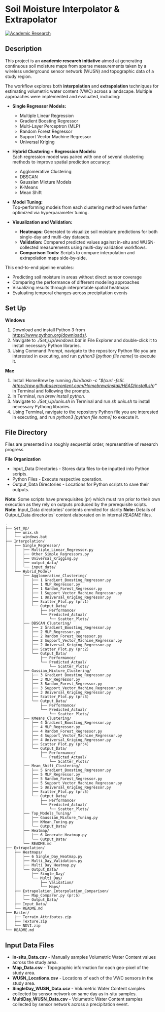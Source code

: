# Soil Moisture Interpolator & Extrapolator

[![Academic Research](https://img.shields.io/badge/Type-Academic%20Research-blue)]()

## Description
This project is an **academic research initiative** aimed at generating continuous soil moisture maps from sparse measurements taken by a wireless underground sensor network (WUSN) and topographic data of a study region.  

The workflow explores both **interpolation** and **extrapolation** techniques for estimating volumetric water content (VWC) across a landscape. Multiple approaches were implemented and evaluated, including:  

- **Single Regressor Models:**  
  - Multiple Linear Regression  
  - Gradient Boosting Regressor  
  - Multi-Layer Perceptron (MLP)  
  - Random Forest Regressor  
  - Support Vector Machine Regressor  
  - Universal Kriging  

- **Hybrid Clustering + Regression Models:**  
  Each regression model was paired with one of several clustering methods to improve spatial prediction accuracy:  
  - Agglomerative Clustering  
  - DBSCAN  
  - Gaussian Mixture Models  
  - K-Means  
  - Mean Shift  

- **Model Tuning:**  
  Top-performing models from each clustering method were further optimized via hyperparameter tuning.

- **Visualization and Validation:**  
  - **Heatmaps:** Generated to visualize soil moisture predictions for both single-day and multi-day datasets.  
  - **Validation:** Compared predicted values against in-situ and WUSN-collected measurements using multi-day validation workflows.  
  - **Comparison Tools:** Scripts to compare interpolation and extrapolation maps side-by-side.

This end-to-end pipeline enables:
- Predicting soil moisture in areas without direct sensor coverage  
- Comparing the performance of different modeling approaches  
- Visualizing results through interpretable spatial heatmaps  
- Evaluating temporal changes across precipitation events  

## Set Up

**Windows**
1. Download and install Python 3 from https://www.python.org/downloads/.
2. Navigate to *./Set_Up/windows.bat* in File Explorer and double-click it to install necessary Python libraries.
3. Using Command Prompt, navigate to the repository Python file you are interested in executing, and run *python3 [python file name]* to execute it.

**Mac**
1. Install HomeBrew by running */bin/bash -c "$(curl -fsSL https://raw.githubusercontent.com/Homebrew/install/HEAD/install.sh)"* in Terminal and following the prompts.
2. In Terminal, run *brew install python*.
3. Navigate to *./Set_Up/unix.sh* in Terminal and run *sh unix.sh* to install necessary Pythong libraries.
4. Using Terminal, navigate to the repository Python file you are interested in executing, and run *python3 [python file name]* to execute it.


## File Directory

Files are presented in a roughly sequential order, representitive of research progress.

**File Organization**
- Input_Data Directories - Stores data files to-be inputted into Python scripts.
- Python Files - Execute respective operation.
- Output_Data Directories - Locations for Python scripts to save their outputs.

**Note:** Some scripts have prerequisites (pr) which must ran prior to their own execution as they rely on outputs produced by the prerequisite scipts.\
**Note:** Input_Data directories' contents ommited for clarity
**Note:** Details of Output_Data directories' content elaborated on in internal *README* files.

```
.
├── Set_Up/
│   ├── unix.sh
│   └── windows.bat
├── Interpolation/
│   ├── Single_Regressor/
│   │   ├── Multiple_Linear_Regressor.py
│   │   ├── Other_Simple_Regressors.py
│   │   ├── Universal_Krigging.py
│   │   ├── output_data/
│   │   └── input_data/
│   └── Hybrid_Model/
│       ├── Agglomerative_Clustering/
│       │   ├── 1 Gradient_Boosting_Regressor.py
│       │   ├── 1 MLP_Regressor.py
│       │   ├── 1 Random_Forest_Regressor.py
│       │   ├── 1 Support_Vector_Machine_Regressor.py
│       │   ├── 1 Universal_Kriging_Regressor.py
│       │   ├── Scatter_Plot.py (pr:1)
│       │   └── Output_Data/
│       │       ├── Performance/
│       │       └── Predicted_Actual/
│       │           └── Scatter_Plots/
│       ├── DBSCAN_Clustering/
│       │   ├── 2 Gradient_Boosting_Regressor.py
│       │   ├── 2 MLP_Regressor.py
│       │   ├── 2 Random_Forest_Regressor.py
│       │   ├── 2 Support_Vector_Machine_Regressor.py
│       │   ├── 2 Universal_Kriging_Regressor.py
│       │   ├── Scatter_Plot.py (pr:2)
│       │   └── Output_Data/
│       │       ├── Performance/
│       │       └── Predicted_Actual/
│       │           └── Scatter_Plots/
│       ├── Gussian_Mixture_Clustering/
│       │   ├── 3 Gradient_Boosting_Regressor.py
│       │   ├── 3 MLP_Regressor.py
│       │   ├── 3 Random_Forest_Regressor.py
│       │   ├── 3 Support_Vector_Machine_Regressor.py
│       │   ├── 3 Universal_Kriging_Regressor.py
│       │   ├── Scatter_Plot.py (pr:3)
│       │   └── Output_Data/
│       │       ├── Performance/
│       │       └── Predicted_Actual/
│       │           └── Scatter_Plots/
│       ├── KMeans_Clustering/
│       │   ├── 4 Gradient_Boosting_Regressor.py
│       │   ├── 4 MLP_Regressor.py
│       │   ├── 4 Random_Forest_Regressor.py
│       │   ├── 4 Support_Vector_Machine_Regressor.py
│       │   ├── 4 Universal_Kriging_Regressor.py
│       │   ├── Scatter_Plot.py (pr:4)
│       │   └── Output_Data/
│       │       ├── Performance/
│       │       └── Predicted_Actual/
│       │           └── Scatter_Plots/
│       ├── Mean_Shift_Clustering/
│       │   ├── 5 Gradient_Boosting_Regressor.py
│       │   ├── 5 MLP_Regressor.py
│       │   ├── 5 Random_Forest_Regressor.py
│       │   ├── 5 Support_Vector_Machine_Regressor.py
│       │   ├── 5 Universal_Kriging_Regressor.py
│       │   ├── Scatter_Plot.py (pr:5)
│       │   └── Output_Data/
│       │       ├── Performance/
│       │       └── Predicted_Actual/
│       │           └── Scatter_Plots/
│       ├── Top_Models_Tuning/
│       │   ├── Gaussian_Mixture_Tuning.py
│       │   ├── KMean_Tuning.py
│       │   └── Output_Data/
│       ├── Heatmap/
│       │   ├── 6 Generate_Heatmap.py
│       │   └── Output_Data/
│       └── README.md
├── Extrapolation/
│   ├── Heatmaps/
│   │   ├── 6 Single_Day_Heatmap.py
│   │   ├── Multi_Day_Validation.py
│   │   ├── Multi_Day_Heatmap.py
│   │   └── Output_Data/
│   │       ├── Single_Day/
│   │       └── Multi_Day/
│   │           ├── Validation/
│   │           └── Maps/
│   ├── Extrapolation_Interpolation_Comparison/
│   │   ├── Map_Comparer.py (pr:6)
│   │   └── Output_Data/
│   ├── Input_Data/
│   └── README.md
├── Raster/
│   ├── Terrain_Attributes.zip
│   ├── Texture.zip
│   └── NDVI.zip
└── README.md
```

## Input Data Files
- **in-situ_Data.csv** - Manually samples Volumetric Water Content values across the study area.
- **Map_Data.csv** - Topographic information for each geo-pixel of the study area.
- **WUSN_Locations.csv** - Locations of each of the VWC sensors in the study area.
- **SingleDay_WUSN_Data.csv** - Volumetric Water Content samples collected by sensor network on same day as in-situ samples.
- **MultiDay_WUSN_Data.csv** - Volumetric Water Content samples collected by sensor network across a precipitation event.
